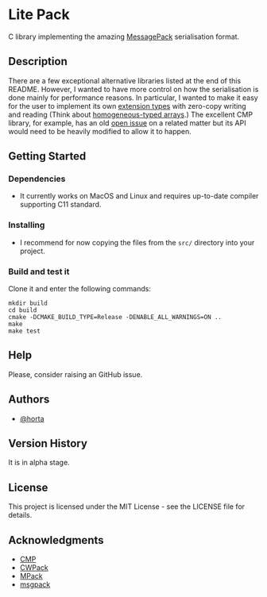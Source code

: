# Lite Pack

C library implementing the amazing [MessagePack](https://msgpack.org) serialisation format.

## Description

There are a few exceptional alternative libraries listed at the end of this README.
However, I wanted to have more control on how the serialisation is done mainly
for performance reasons.
In particular, I wanted to make it easy for the user to implement
its own [extension types](https://github.com/msgpack/msgpack/blob/master/spec.md#extension-types)
with zero-copy writing and reading
(Think about [homogeneous-typed arrays](https://github.com/msgpack/msgpack/pull/267).)
The excellent CMP library, for example, has an old [open issue](https://github.com/camgunz/cmp/issues/29)
on a related matter but its API would need to be heavily modified to allow it to happen.

## Getting Started

### Dependencies

- It currently works on MacOS and Linux and requires up-to-date compiler supporting C11 standard.

### Installing

- I recommend for now copying the files from the `src/` directory into your project.

### Build and test it

Clone it and enter the following commands:

```
mkdir build
cd build
cmake -DCMAKE_BUILD_TYPE=Release -DENABLE_ALL_WARNINGS=ON ..
make
make test
```

## Help

Please, consider raising an GitHub issue.

## Authors

- [@horta](https://github.com/horta)

## Version History

It is in alpha stage.

## License

This project is licensed under the MIT License - see the LICENSE file for details.

## Acknowledgments

- [CMP](https://github.com/camgunz/cmp)
- [CWPack](https://github.com/clwi/CWPack)
- [MPack](https://github.com/ludocode/mpack)
- [msgpack](https://github.com/msgpack/msgpack-c)
